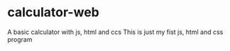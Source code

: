 # calculator-web
A basic calculator with js, html and ccs
This is just my fist js, html and css program

